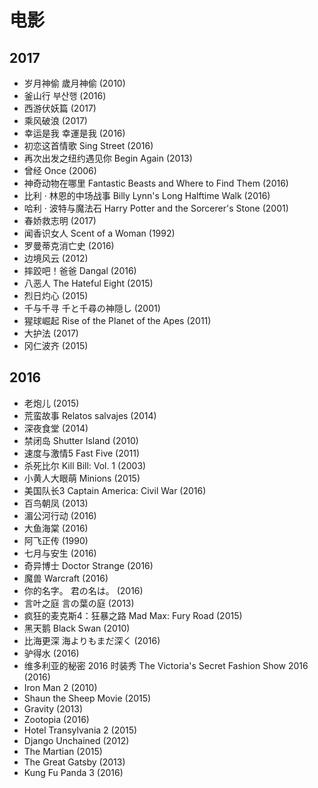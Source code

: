# 电影

## 2017

* 岁月神偷 歲月神偷 (2010)
* 釜山行 부산행 (2016)
* 西游伏妖篇 (2017)
* 乘风破浪 (2017)
* 幸运是我 幸運是我 (2016)
* 初恋这首情歌 Sing Street (2016)
* 再次出发之纽约遇见你 Begin Again (2013)
* 曾经 Once (2006)
* 神奇动物在哪里 Fantastic Beasts and Where to Find Them (2016)
* 比利 · 林恩的中场战事 Billy Lynn's Long Halftime Walk (2016)
* 哈利 · 波特与魔法石 Harry Potter and the Sorcerer's Stone (2001)
* 春娇救志明 (2017)
* 闻香识女人 Scent of a Woman (1992)
* 罗曼蒂克消亡史 (2016)
* 边境风云 (2012)
* 摔跤吧！爸爸 Dangal (2016)
* 八恶人 The Hateful Eight (2015)
* 烈日灼心 (2015)
* 千与千寻 千と千尋の神隠し (2001)
* 猩球崛起 Rise of the Planet of the Apes (2011)
* 大护法 (2017)
* 冈仁波齐 (2015)


## 2016

* 老炮儿 (2015)
* 荒蛮故事 Relatos salvajes (2014)
* 深夜食堂 (2014)
* 禁闭岛 Shutter Island (2010)
* 速度与激情5 Fast Five (2011)
* 杀死比尔 Kill Bill: Vol. 1 (2003)
* 小黄人大眼萌 Minions (2015)
* 美国队长3 Captain America: Civil War (2016)
* 百鸟朝凤 (2013)
* 湄公河行动 (2016)
* 大鱼海棠 (2016)
* 阿飞正传 (1990)
* 七月与安生 (2016)
* 奇异博士 Doctor Strange (2016)
* 魔兽 Warcraft (2016)
* 你的名字。 君の名は。 (2016)
* 言叶之庭 言の葉の庭 (2013)
* 疯狂的麦克斯4：狂暴之路 Mad Max: Fury Road (2015)
* 黑天鹅 Black Swan (2010)
* 比海更深 海よりもまだ深く (2016)
* 驴得水 (2016)
* 维多利亚的秘密 2016 时装秀 The Victoria's Secret Fashion Show 2016 (2016)
* Iron Man 2 (2010)
* Shaun the Sheep Movie (2015)
* Gravity (2013)
* Zootopia (2016)
* Hotel Transylvania 2 (2015)
* Django Unchained (2012)
* The Martian (2015)
* The Great Gatsby (2013)
* Kung Fu Panda 3 (2016)
